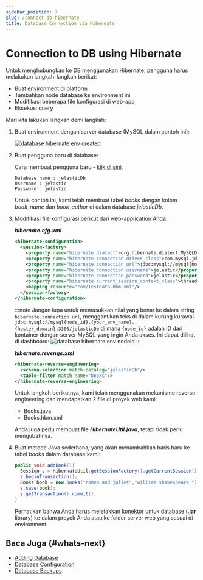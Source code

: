 ```yaml
---
sidebar_position: 7
slug: /connect-db-hibernate
title: Database Connection via Hibernate
---
```


# Connection to DB using Hibernate

Untuk menghubungkan ke DB menggunakan Hibernate, pengguna harus melakukan langkah-langkah berikut:

  * Buat environment di platform
  * Tambahkan node database ke environment ini
  * Modifikasi beberapa file konfigurasi di web-app
  * Eksekusi query

Mari kita lakukan langkah demi langkah:

1. Buat environment dengan server database (MySQL dalam contoh ini):

   <img src="https://assets.dewacloud.com/dewacloud-docs/databases/databases-hosting/database-connection-via-hibernate/db-connection-hibernate-1.png" alt="database hibernate env created" max-width="100%"/>

2. Buat pengguna baru di database:

   Cara membuat pengguna baru - [klik di sini](<https://docs.dewacloud.com/docs/connection-to-mysql-java/>).

   ```plaintext
   Database name : jelasticDb
   Username : jelastic
   Password : jelastic
   ```

   Untuk contoh ini, kami telah membuat tabel _books_ dengan kolom _book_name_ dan _book_author_ di dalam database _jelasticDb_.

3. Modifikasi file konfigurasi berikut dari web-application Anda:

   **_hibernate.cfg.xml_**

   ```xml
   <hibernate-configuration>
     <session-factory>
       <property name="hibernate.dialect">org.hibernate.dialect.MySQLDialect</property>
       <property name="hibernate.connection.driver_class">com.mysql.jdbc.Driver</property>
       <property name="hibernate.connection.url">jdbc:mysql://mysql{node_id}.{your_env_name}.{hoster_domain}:3306/jelasticDb</property>
       <property name="hibernate.connection.username">jelastic</property>
       <property name="hibernate.connection.password">jelastic</property>
       <property name="hibernate.current_session_context_class">thread</property>
       <mapping resource="com/Testdata.hbm.xml"/>
     </session-factory>
   </hibernate-configuration>
   ```

   :::note
   Jangan lupa untuk memasukkan nilai yang benar ke dalam string `hibernate.connection.url`, menggantikan teks di dalam kurung kurawal. `jdbc:mysql://mysql{node_id}.{your_env_name}.{hoster_domain}:3306/jelasticDb` di mana `{node_id}` adalah ID dari kontainer dengan server MySQL yang ingin Anda akses. Ini dapat dilihat di dashboard:
   <img src="https://assets.dewacloud.com/dewacloud-docs/databases/databases-hosting/database-connection-via-hibernate/db-connection-hibernate-2.png" alt="database hibernate env nodeid" max-width="100%"/>
   :::

   **_hibernate.revenge.xml_**

   ```xml
   <hibernate-reverse-engineering>
     <schema-selection match-catalog="jelasticDb"/>
     <table-filter match-name="books"/>
   </hibernate-reverse-engineering>
   ```

   Untuk langkah berikutnya, kami telah menggunakan mekanisme reverse engineering dan mendapatkan 2 file di proyek web kami:

   - Books.java
   - Books.hbm.xml

   Anda juga perlu membuat file _**HibernateUtil.java**_, tetapi tidak perlu mengubahnya.

4. Buat metode Java sederhana, yang akan menambahkan baris baru ke tabel _books_ dalam database kami:

   ```java
   public void addBook(){
     Session s = HibernateUtil.getSessionFactory().getCurrentSession();
     s.beginTransaction();
     Books book = new Books("romeo and juliet","william shakespeare ");
     s.save(book);
     s.getTransaction().commit();
   }
   ```

   Perhatikan bahwa Anda harus meletakkan konektor untuk database (**.jar** library) ke dalam proyek Anda atau ke folder server web yang sesuai di environment.

## Baca Juga {#whats-next}

  * [Adding Database](<https://docs.dewacloud.com/docs/database-hosting/>)
  * [Database Configuration](<https://docs.dewacloud.com/docs/database-configuration-files/>)
  * [Database Backups](<https://docs.dewacloud.com/docs/database-backups/>)